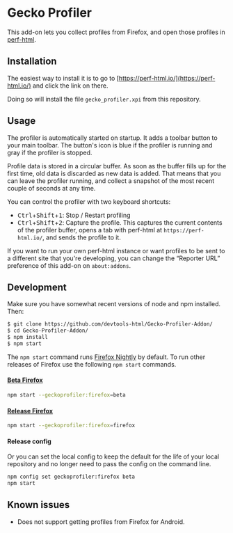# Gecko Profiler

This add-on lets you collect profiles from Firefox, and open those profiles in [perf-html](https://perf-html.io/).

## Installation

The easiest way to install it is to go to [https://perf-html.io/](https://perf-html.io/) and click the link on there.

Doing so will install the file `gecko_profiler.xpi` from this repository.

## Usage

The profiler is automatically started on startup. It adds a toolbar button to your main toolbar.
The button's icon is blue if the profiler is running and gray if the profiler is stopped.

Profile data is stored in a circular buffer. As soon as the buffer fills up for the first time, old data is discarded as new data is added.
That means that you can leave the profiler running, and collect a snapshot of the most recent couple of seconds at any time.

You can control the profiler with two keyboard shortcuts:

 - <kbd>Ctrl</kbd>+<kbd>Shift</kbd>+<kbd>1</kbd>: Stop / Restart profiling
 - <kbd>Ctrl</kbd>+<kbd>Shift</kbd>+<kbd>2</kbd>: Capture the profile. This captures the current contents of the profiler buffer, opens a tab with perf-html at `https://perf-html.io/`, and sends the profile to it.

If you want to run your own perf-html instance or want profiles to be sent to a different site that you're developing, you can change the “Reporter URL” preference of this add-on on `about:addons`.

## Development

Make sure you have somewhat recent versions of node and npm installed. Then:

```bash
$ git clone https://github.com/devtools-html/Gecko-Profiler-Addon/
$ cd Gecko-Profiler-Addon/
$ npm install
$ npm start
```

The `npm start` command runs [Firefox Nightly](http://nightly.mozilla.org/) by default. To run other releases of Firefox use the following `npm start` commands.

#### [Beta Firefox](https://www.mozilla.org/en-US/firefox/channel/desktop/#beta)

```bash
npm start --geckoprofiler:firefox=beta
```

#### [Release Firefox](https://www.mozilla.org/firefox/)

```bash
npm start --geckoprofiler:firefox=firefox
```

#### Release config

Or you can set the local config to keep the default for the life of your local repository and no longer need to pass the config on the command line.

```bash
npm config set geckoprofiler:firefox beta
npm start
```

## Known issues

 - Does not support getting profiles from Firefox for Android.
